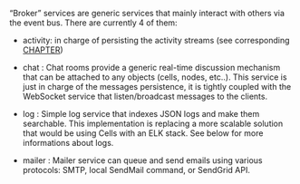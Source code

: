 

“Broker” services are generic services that mainly interact with others via the event bus. There are currently 4 of them:

* activity: in charge of persisting the activity streams (see corresponding [CHAPTER](https://pydio.com/en/docs/developer-guide/activity-streams))

* chat : Chat rooms provide a generic real-time discussion mechanism that can be attached to any objects (cells, nodes, etc..). This service is just in charge of the messages persistence, it is tightly coupled with the WebSocket service that listen/broadcast messages to the clients.

* log : Simple log service that indexes JSON logs and make them searchable. This implementation is replacing a more scalable solution that would be using Cells with an ELK stack. See below for more informations about logs.

* mailer : Mailer service can queue and send emails using various protocols: SMTP, local SendMail command, or SendGrid API.